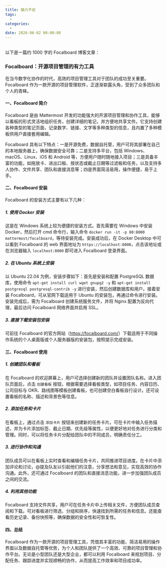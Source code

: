 ```yaml
---
title: 脑力不足
tags:
  - 
categories:
  - 
date: 2026-06-02 00:00:00
---
```


> 

<!-- more -->

## 

以下是一篇约 1000 字的 Focalboard 博客文章：

### Focalboard：开源项目管理的有力工具

在当今数字化协作的时代，高效的项目管理工具对于团队的成功至关重要。Focalboard 作为一款开源的项目管理软件，正逐渐崭露头角，受到了众多团队和个人的青睐。

#### 一、Focalboard 简介

Focalboard 是由 Mattermost 开发的功能强大的开源项目管理和协作工具，能够以看板的形式灵活地组织任务，创建详细的笔记，并方便地共享文件。它支持创建各种类型的笔记页面，记录数字、链接、文字等多种类型的信息，且内置了多种模板供用户直接套用编辑。

Focalboard 具有以下特点：一是开源免费，数据自托管，用户可将其部署在自己的本地服务器上，确保数据安全可靠；二是支持多平台，包括 Windows、macOS、Linux、iOS 和 Android 等，方便用户随时随地接入项目；三是具备丰富的功能，如拖放卡、进出口板、按状态或截止日期等过滤板和任务，以及支持多人协作、文件共享、团队和直接消息等；四是界面简洁易用，操作便捷，易于上手。

#### 二、Focalboard 安装

Focalboard 的安装方式主要有以下几种：

##### 1. 使用 Docker 安装

这是在 Windows 系统上较为便捷的安装方式。首先需要在 Windows 中安装 Docker，然后打开 cmd 命令行，输入命令 `docker run -it -p 80:8000 mattermost/focalboard`，等待安装完成。安装成功后，在 Docker Desktop 中可以看到 Focalboard 的 web 界面地址为 `https://localhost:8000`，点击该地址或在浏览器输入 `localhost:8000` 即可进入 Focalboard 登录界面。

##### 2. 在 Ubuntu 系统上安装

以 Ubuntu 22.04 为例，安装步骤如下：首先是安装和配置 PostgreSQL 数据库，使用命令 `apt-get install curl wget gnupg2 -y` 和 `apt-get install postgresql postgresql-contrib -y` 进行安装，然后创建数据库和用户。接着安装 Focalboard，可从官网下载适用于 Ubuntu 的安装包，再通过命令进行安装。安装完成后，需为 Focalboard 创建系统服务文件，并将 Nginx 配置为反向代理，最后访问 Focalboard 网络界面并启用 SSL。

##### 3. 直接下载安装包安装

可前往 Focalboard 的官方网站（<https://focalboard.com/>）下载适用于不同操作系统的个人桌面版或个人服务器版的安装包，按照提示完成安装。

#### 三、Focalboard 使用

##### 1. 创建团队和看板

在 Focalboard 的欢迎屏幕上，用户可选择创建新的团队并设置团队名称。进入团队页面后，点击 `创建看板` 按钮，根据需要选择看板类型，如项目任务、内容日历、公司目标与 OKR、路线图等模板创建看板，也可创建空白看板自行设计。还可设置看板的名称、描述和背景色等信息。

##### 2. 添加任务和卡片

在看板上，通过点击 `添加卡片` 按钮来创建新的任务卡片。可在卡片中输入任务描述，并为卡片添加标签、截止日期、优先级等属性，以便更好地对任务进行分类和管理。同时，可以将任务卡片分配给团队中的不同成员，明确责任分工。

##### 3. 进行协作和沟通

团队成员可以在看板上实时查看和编辑任务卡片，共同推进项目进度。在卡片中添加评论和讨论，@提及队友以引起他们的注意，分享想法和意见，实现高效的协作沟通。此外，还可通过 Focalboard 的团队和直接消息功能，进一步加强团队成员之间的交流。

##### 4. 利用其他功能

Focalboard 支持文件共享，用户可在任务卡片中上传相关文件，方便团队成员查阅和下载。可对看板进行筛选、分组和排序，快速找到所需的任务和信息。还能查看历史记录、备份快照等，确保数据的安全性和可恢复性。

#### 四、总结

Focalboard 作为一款开源的项目管理工具，凭借其丰富的功能、简洁易用的操作界面以及数据自托管等优势，为个人和团队提供了一个高效、可靠的项目管理和协作平台。无论是小型团队还是大型企业，都可以利用 Focalboard 来规划项目、分配任务、跟踪进度并实现顺畅的协作，从而提高工作效率和项目成功率。